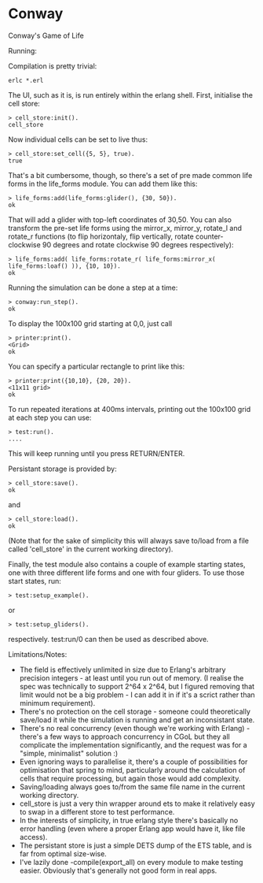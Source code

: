 Conway
======

Conway's Game of Life

Running:

Compilation is pretty trivial:

    erlc *.erl

The UI, such as it is, is run entirely within the erlang shell. First, initialise the cell store:

    > cell_store:init().
    cell_store

Now individual cells can be set to live thus:

    > cell_store:set_cell({5, 5}, true).
    true

That's a bit cumbersome, though, so there's a set of pre made common life forms in the life_forms module. You can add them like this:

    > life_forms:add(life_forms:glider(), {30, 50}).
    ok

That will add a glider with top-left coordinates of 30,50.
You can also transform the pre-set life forms using the mirror_x, mirror_y, rotate_l and rotate_r functions (to flip horizontaly, flip vertically, rotate counter-clockwise 90 degrees and rotate clockwise 90 degrees respectively):

    > life_forms:add( life_forms:rotate_r( life_forms:mirror_x( life_forms:loaf() )), {10, 10}).
    ok

Running the simulation can be done a step at a time:

    > conway:run_step().
    ok

To display the 100x100 grid starting at 0,0, just call

    > printer:print().
    <Grid>
    ok

You can specify a particular rectangle to print like this:

    > printer:print({10,10}, {20, 20}).
    <11x11 grid>
    ok

To run repeated iterations at 400ms intervals, printing out the 100x100 grid at each step you can use:

    > test:run().
    ....

This will keep running until you press RETURN/ENTER.

Persistant storage is provided by:

    > cell_store:save().
    ok

and

    > cell_store:load().
    ok

(Note that for the sake of simplicity this will always save to/load from a file called 'cell_store' in the current working directory).

Finally, the test module also contains a couple of example starting states, one with three different life forms and one with four gliders. To use those start states, run:

    > test:setup_example().

or

    > test:setup_gliders().

respectively. test:run/0 can then be used as described above.


Limitations/Notes:

* The field is effectively unlimited in size due to Erlang's arbitrary precision integers - at least until you run out of memory. (I realise the spec was technically to support 2^64 x 2^64, but I figured removing that limit would not be a big problem - I can add it in if it's a scrict rather than minimum requirement).
* There's no protection on the cell storage - someone could theoretically save/load it while the simulation is running and get an inconsistant state.
* There's no real concurrency (even though we're working with Erlang) - there's a few ways to approach concurrency in CGoL but they all complicate the implementation significantly, and the request was for a "simple, minimalist" solution :)
* Even ignoring ways to parallelise it, there's a couple of possibilities for optimisation that spring to mind, particularly around the calculation of cells that require processing, but again those would add complexity.
* Saving/loading always goes to/from the same file name in the current working directory.
* cell_store is just a very thin wrapper around ets to make it relatively easy to swap in a different store to test performance.
* In the interests of simplicity, in true erlang style there's basically no error handling (even where a proper Erlang app would have it, like file access).
* The persistant store is just a simple DETS dump of the ETS table, and is far from optimal size-wise.
* I've lazily done -compile(export_all) on every module to make testing easier. Obviously that's generally not good form in real apps.
